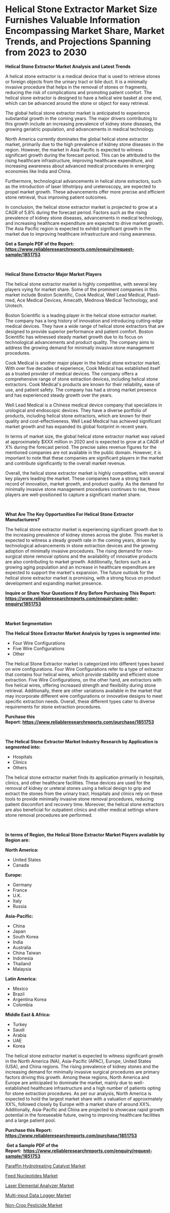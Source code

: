 <p><h1>Helical Stone Extractor Market Size Furnishes Valuable Information Encompassing Market Share, Market Trends, and Projections Spanning from 2023 to 2030</h1></p><p><strong>Helical Stone Extractor Market Analysis and Latest Trends</strong></p>
<p><p>A helical stone extractor is a medical device that is used to retrieve stones or foreign objects from the urinary tract or bile duct. It is a minimally invasive procedure that helps in the removal of stones or fragments, reducing the risk of complications and promoting patient comfort. The helical stone extractor is designed to have a helical wire basket at one end, which can be advanced around the stone or object for easy retrieval.</p><p>The global helical stone extractor market is anticipated to experience substantial growth in the coming years. The major drivers contributing to this growth include an increasing prevalence of kidney stone diseases, the growing geriatric population, and advancements in medical technology.</p><p>North America currently dominates the global helical stone extractor market, primarily due to the high prevalence of kidney stone diseases in the region. However, the market in Asia Pacific is expected to witness significant growth during the forecast period. This can be attributed to the rising healthcare infrastructure, improving healthcare expenditure, and increasing awareness about advanced medical procedures in emerging economies like India and China.</p><p>Furthermore, technological advancements in helical stone extractors, such as the introduction of laser lithotripsy and ureteroscopy, are expected to propel market growth. These advancements offer more precise and efficient stone retrieval, thus improving patient outcomes.</p><p>In conclusion, the helical stone extractor market is projected to grow at a CAGR of 5.8% during the forecast period. Factors such as the rising prevalence of kidney stone diseases, advancements in medical technology, and increasing healthcare expenditure are expected to drive market growth. The Asia Pacific region is expected to exhibit significant growth in the market due to improving healthcare infrastructure and rising awareness.</p></p>
<p><strong>Get a Sample PDF of the Report:&nbsp; <a href="https://www.reliableresearchreports.com/enquiry/request-sample/1851753">https://www.reliableresearchreports.com/enquiry/request-sample/1851753</a></strong></p>
<p>&nbsp;</p>
<p><strong>Helical Stone Extractor Major Market Players</strong></p>
<p><p>The helical stone extractor market is highly competitive, with several key players vying for market share. Some of the prominent companies in this market include Boston Scientific, Cook Medical, Well Lead Medical, Plasti-med, Ace Medical Devices, Amecath, Mednova Medical Technology, and Urotech.</p><p>Boston Scientific is a leading player in the helical stone extractor market. The company has a long history of innovation and introducing cutting-edge medical devices. They have a wide range of helical stone extractors that are designed to provide superior performance and patient comfort. Boston Scientific has witnessed steady market growth due to its focus on technological advancements and product quality. The company aims to address the growing demand for minimally invasive stone management procedures.</p><p>Cook Medical is another major player in the helical stone extractor market. With over five decades of experience, Cook Medical has established itself as a trusted provider of medical devices. The company offers a comprehensive range of stone extraction devices, including helical stone extractors. Cook Medical's products are known for their reliability, ease of use, and patient safety. The company has had a strong market presence and has experienced steady growth over the years.</p><p>Well Lead Medical is a Chinese medical device company that specializes in urological and endoscopic devices. They have a diverse portfolio of products, including helical stone extractors, which are known for their quality and cost-effectiveness. Well Lead Medical has achieved significant market growth and has expanded its global footprint in recent years.</p><p>In terms of market size, the global helical stone extractor market was valued at approximately $XXX million in 2020 and is expected to grow at a CAGR of X% during the forecast period. The precise sales revenue figures for the mentioned companies are not available in the public domain. However, it is important to note that these companies are significant players in the market and contribute significantly to the overall market revenue.</p><p>Overall, the helical stone extractor market is highly competitive, with several key players leading the market. These companies have a strong track record of innovation, market growth, and product quality. As the demand for minimally invasive stone management procedures continues to rise, these players are well-positioned to capture a significant market share.</p></p>
<p>&nbsp;</p>
<p><strong>What Are The Key Opportunities For Helical Stone Extractor Manufacturers?</strong></p>
<p><p>The helical stone extractor market is experiencing significant growth due to the increasing prevalence of kidney stones across the globe. This market is expected to witness a steady growth rate in the coming years, driven by technological advancements in stone extraction devices and the growing adoption of minimally invasive procedures. The rising demand for non-surgical stone removal options and the availability of innovative products are also contributing to market growth. Additionally, factors such as a growing aging population and an increase in healthcare expenditure are expected to support the market's expansion. The future outlook for the helical stone extractor market is promising, with a strong focus on product development and expanding market presence.</p></p>
<p><strong>Inquire or Share Your Questions If Any Before Purchasing This Report: <a href="https://www.reliableresearchreports.com/enquiry/pre-order-enquiry/1851753">https://www.reliableresearchreports.com/enquiry/pre-order-enquiry/1851753</a></strong></p>
<p>&nbsp;</p>
<p><strong>Market Segmentation</strong></p>
<p><strong>The Helical Stone Extractor Market Analysis by types is segmented into:</strong></p>
<p><ul><li>Four Wire Configurations</li><li>Five Wire Configurations</li><li>Other</li></ul></p>
<p><p>The Helical Stone Extractor market is categorized into different types based on wire configurations. Four Wire Configurations refer to a type of extractor that contains four helical wires, which provide stability and efficient stone extraction. Five Wire Configurations, on the other hand, are extractors with five helical wires, offering increased strength and flexibility during stone retrieval. Additionally, there are other variations available in the market that may incorporate different wire configurations or innovative designs to meet specific extraction needs. Overall, these different types cater to diverse requirements for stone extraction procedures.</p></p>
<p><strong>Purchase this Report:&nbsp;<a href="https://www.reliableresearchreports.com/purchase/1851753">https://www.reliableresearchreports.com/purchase/1851753</a></strong></p>
<p>&nbsp;</p>
<p><strong>The Helical Stone Extractor Market Industry Research by Application is segmented into:</strong></p>
<p><ul><li>Hospitals</li><li>Clinics</li><li>Others</li></ul></p>
<p><p>The helical stone extractor market finds its application primarily in hospitals, clinics, and other healthcare facilities. These devices are used for the removal of kidney or ureteral stones using a helical design to grip and extract the stones from the urinary tract. Hospitals and clinics rely on these tools to provide minimally invasive stone removal procedures, reducing patient discomfort and recovery time. Moreover, the helical stone extractors are also beneficial for outpatient clinics and other medical settings where stone removal procedures are performed.</p></p>
<p>&nbsp;</p>
<p><strong>In terms of Region, the Helical Stone Extractor Market Players available by Region are:</strong></p>
<p>
    <p> <strong> North America: </strong>
        <ul>
            <li>United States</li>
            <li>Canada</li>
        </ul>
        </p> 
    <p> <strong> Europe: </strong>
        <ul>
            <li>Germany</li>
            <li>France</li>
            <li>U.K.</li>
            <li>Italy</li>
            <li>Russia</li>
        </ul>
        </p> 
    <p> <strong> Asia-Pacific: </strong>
        <ul>
            <li>China</li>
            <li>Japan</li>
            <li>South Korea</li>
            <li>India</li>
            <li>Australia</li>
            <li>China Taiwan</li>
            <li>Indonesia</li>
            <li>Thailand</li>
            <li>Malaysia</li>
        </ul>
        </p> 
    <p> <strong> Latin America: </strong>
        <ul>
            <li>Mexico</li>
            <li>Brazil</li>
            <li>Argentina Korea</li>
            <li>Colombia</li>
        </ul>
        </p> 
    <p> <strong> Middle East & Africa: </strong>
        <ul>
            <li>Turkey</li>
            <li>Saudi</li>
            <li>Arabia</li>
            <li>UAE</li>
            <li>Korea</li>
        </ul>
    </p>
    </p>
<p><p>The helical stone extractor market is expected to witness significant growth in the North America (NA), Asia-Pacific (APAC), Europe, United States (USA), and China regions. The rising prevalence of kidney stones and the increasing demand for minimally invasive surgical procedures are primary factors driving this growth. Among these regions, North America and Europe are anticipated to dominate the market, mainly due to well-established healthcare infrastructure and a high number of patients opting for stone extraction procedures. As per our analysis, North America is expected to hold the largest market share with a valuation of approximately XX%, followed closely by Europe with a market share of around XX%. Additionally, Asia-Pacific and China are projected to showcase rapid growth potential in the foreseeable future, owing to improving healthcare facilities and a large patient pool.</p></p>
<p><strong>Purchase this Report: <a href="https://www.reliableresearchreports.com/purchase/1851753">https://www.reliableresearchreports.com/purchase/1851753</a></strong></p>
<p>&nbsp;<strong>Get a Sample PDF of the Report:&nbsp;&nbsp;<a href="https://www.reliableresearchreports.com/enquiry/request-sample/1851753">https://www.reliableresearchreports.com/enquiry/request-sample/1851753</a></strong></p>
<p><strong></strong></p>
<p><p><a href="https://medium.com/@darrensipes2023/paraffin-hydrotreating-catalyst-market-furnishes-information-on-market-share-market-trends-and-b872752b5727">Paraffin Hydrotreating Catalyst Market</a></p><p><a href="https://www.linkedin.com/pulse/feed-nucleotides-market-research-report-provides-thorough-l4ajc/">Feed Nucleotides Market</a></p><p><a href="https://github.com/Paul14Anderson63/Market-Research-Report-List-1/blob/main/laser-elemental-analyzer-market.md">Laser Elemental Analyzer Market</a></p><p><a href="https://github.com/dringals/Market-Research-Report-List-1/blob/main/multi-input-data-logger-market.md">Multi-input Data Logger Market</a></p><p><a href="https://www.linkedin.com/pulse/non-crop-pesticide-market-size-2023-2030-global-industrial-tusyc/">Non-Crop Pesticide Market</a></p></p>
